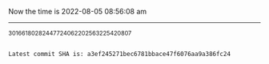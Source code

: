 Now the time is 2022-08-05 08:56:08 am

---

<small>30166180282447724062202563225420807</small>

```txt

Latest commit SHA is: a3ef245271bec6781bbace47f6076aa9a386fc24
```

